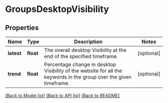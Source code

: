 # GroupsDesktopVisibility

## Properties
Name | Type | Description | Notes
------------ | ------------- | ------------- | -------------
**latest** | **float** | The overall desktop Visibility at the end of the specified timeframe. | [optional] 
**trend** | **float** | Percentage change in desktop Visibility of the website for all the keywords in the group over the given timeframe. | [optional] 

[[Back to Model list]](../README.md#documentation-for-models) [[Back to API list]](../README.md#documentation-for-api-endpoints) [[Back to README]](../README.md)

